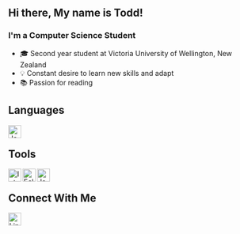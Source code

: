 ## Hi there, My name is Todd!

### I'm a Computer Science Student 

- 🎓 Second year student at Victoria University of Wellington, New Zealand
- 💡  Constant desire to learn new skills and adapt
- 📚 Passion for reading

## Languages

<img align="left" alt="Java" width="26px" src="https://image.flaticon.com/icons/png/512/226/226777.png" />

<br>

## Tools
<img align="left" alt="IntelliJ IDEA" width="26px" src="https://upload.wikimedia.org/wikipedia/commons/thumb/9/9c/IntelliJ_IDEA_Icon.svg/1200px-IntelliJ_IDEA_Icon.svg.png" />
<img align="left" alt="Eclipse IDEA" width="26px" src="https://cdn.freebiesupply.com/logos/large/2x/eclipse-11-logo-png-transparent.png" />
<img align="left" alt="Javascript" width="26px" src="https://upload.wikimedia.org/wikipedia/commons/thumb/6/6a/JavaScript-logo.png/600px-JavaScript-logo.png" />

<br>

## Connect With Me

[<img align="left" alt="Linkedin" width="26px" src="https://icon-library.com/images/linkedin-icon-no-background/linkedin-icon-no-background-18.jpg"/>](https://www.linkedin.com/in/todd-wellwood/)
<!--
**Todd-Wellwood/Todd-Wellwood** is a ✨ _special_ ✨ repository because its `README.md` (this file) appears on your GitHub profile.

Here are some ideas to get you started:

- 🔭 I’m currently working on ...
- 🌱 I’m currently learning ...
- 👯 I’m looking to collaborate on ...
- 🤔 I’m looking for help with ...
- 💬 Ask me about ...
- 📫 How to reach me: ...
- 😄 Pronouns: ...
- ⚡ Fun fact: ...
-->

